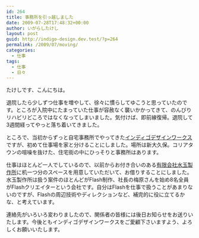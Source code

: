 ```yaml
---
id: 264
title: 事務所を引っ越しました
date: 2009-07-28T17:48:32+00:00
author: いがらしたけし
layout: post
guid: http://indigo-design.dev.test/?p=264
permalink: /2009/07/moving/
categories:
  - 仕事
tags:
  - 仕事
  - 日々
---
```

たけしです、こんにちは。

退院したら少しずつ仕事を増やして、徐々に慣らしてゆこうと思っていたのです。ところが入院中にたまっていた仕事が容赦なく襲いかかってきて、のんびりリハビリどころではなくなってしまいました。気付けば、即前線復帰。退院して3週間経ってやっと落ち着いてきました。

ところで、当初からずっと自宅事務所でやってきた<a href="http://www.idw.jp/">インディゴデザインワークス</a>ですが、初めて仕事場を家と分けることにしました。場所は新大久保。コリアタウンの喧噪を抜けた、住宅街の中にひっそりと事務所はあります。

仕事はほとんど一人でしているので、以前からお付き合いのある<a title="水玉製作所" href="http://www.mztm.jp/">有限会社水玉製作所</a>に机一つ分のスペースを用意していただいて、お借りすることにしました。水玉製作所は扱う案件のほとんどがFlash制作、社長の梅原さんを始め8名全員がFlashクリエイターという会社です。自分はFlashを仕事で扱うことがあまりないのですが、Flashの周辺技術やディレクションなど、補完的に役に立てるかな、と考えています。

連絡先がいろいろ変わりましたので、関係者の皆様には後日お知らせをお送りいたします。今後ともインディゴデザインワークスをご愛顧下さいますよう、よろしくお願いいたします。